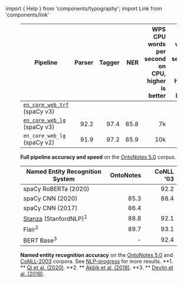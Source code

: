 import { Help } from 'components/typography'; import Link from 'components/link'

<!-- TODO: update numbers, add note on previous NER evaluation issues -->

<figure>

| Pipeline                                                   | Parser | Tagger |  NER | WPS<br />CPU <Help>words per second on CPU, higher is better</Help> | WPS<br/>GPU <Help>words per second on GPU, higher is better</Help> |
| ---------------------------------------------------------- | -----: | -----: | ---: | ------------------------------------------------------------------: | -----------------------------------------------------------------: |
| [`en_core_web_trf`](/models/en#en_core_web_trf) (spaCy v3) |        |        |      |                                                                     |                                                                 6k |
| [`en_core_web_lg`](/models/en#en_core_web_lg) (spaCy v3)   |   92.2 |   97.4 | 85.8 |                                                                  7k |                                                                    |
| `en_core_web_lg` (spaCy v2)                                |   91.9 |   97.2 | 85.9 |                                                                 10k |                                                                    |

<figcaption class="caption">

**Full pipeline accuracy and speed** on the
[OntoNotes 5.0](https://catalog.ldc.upenn.edu/LDC2013T19) corpus.

</figcaption>

</figure>

<figure>

| Named Entity Recognition System                                                | OntoNotes | CoNLL '03 |
| ------------------------------------------------------------------------------ | --------: | --------: |
| spaCy RoBERTa (2020)                                                           |           |      92.2 |
| spaCy CNN (2020)                                                               |      85.3 |      88.4 |
| spaCy CNN (2017)                                                               |      86.4 |           |
| [Stanza](https://stanfordnlp.github.io/stanza/) (StanfordNLP)<sup>1</sup>      |      88.8 |      92.1 |
| <Link to="https://github.com/flairNLP/flair" hideIcon>Flair</Link><sup>2</sup> |      89.7 |      93.1 |
| BERT Base<sup>3</sup>                                                          |         - |      92.4 |

<figcaption class="caption">

**Named entity recognition accuracy** on the
[OntoNotes 5.0](https://catalog.ldc.upenn.edu/LDC2013T19) and
[CoNLL-2003](https://www.aclweb.org/anthology/W03-0419.pdf) corpora. See
[NLP-progress](http://nlpprogress.com/english/named_entity_recognition.html) for
more results. **1. ** [Qi et al. (2020)](https://arxiv.org/pdf/2003.07082.pdf).
**2. ** [Akbik et al. (2018)](https://www.aclweb.org/anthology/C18-1139/). **3.
** [Devlin et al. (2018)](https://arxiv.org/abs/1810.04805).

</figcaption>

</figure>
